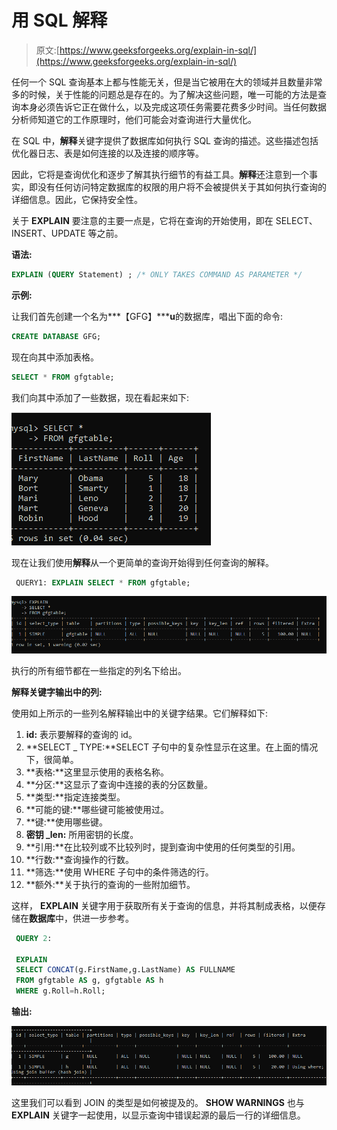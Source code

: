 # 用 SQL 解释

> 原文:[https://www.geeksforgeeks.org/explain-in-sql/](https://www.geeksforgeeks.org/explain-in-sql/)

任何一个 SQL 查询基本上都与性能无关，但是当它被用在大的领域并且数量非常多的时候，关于性能的问题总是存在的。为了解决这些问题，唯一可能的方法是查询本身必须告诉它正在做什么，以及完成这项任务需要花费多少时间。当任何数据分析师知道它的工作原理时，他们可能会对查询进行大量优化。

在 SQL 中，**解释**关键字提供了数据库如何执行 SQL 查询的描述。这些描述包括优化器日志、表是如何连接的以及连接的顺序等。

因此，它将是查询优化和逐步了解其执行细节的有益工具。**解释**还注意到一个事实，即没有任何访问特定数据库的权限的用户将不会被提供关于其如何执行查询的详细信息。因此，它保持安全性。

关于 **EXPLAIN** 要注意的主要一点是，它将在查询的开始使用，即在 SELECT、INSERT、UPDATE 等之前。

**语法:**

```sql
EXPLAIN (QUERY Statement) ; /* ONLY TAKES COMMAND AS PARAMETER */
```

**示例:**

让我们首先创建一个名为***【GFG】*****u**的数据库，唱出下面的命令:

```sql
CREATE DATABASE GFG;
```

现在向其中添加表格。

```sql
SELECT * FROM gfgtable;
```

我们向其中添加了一些数据，现在看起来如下:

![](img/08e6826c37071a57fc9ca8f6f2a17bbf.png)

现在让我们使用**解释**从一个更简单的查询开始得到任何查询的解释。

```sql
 QUERY1: EXPLAIN SELECT * FROM gfgtable;
```

![](img/df53598f8ded6a0e8c2573166b4f0317.png)

执行的所有细节都在一些指定的列名下给出。

**解释关键字输出中的列:**

使用如上所示的一些列名解释输出中的关键字结果。它们解释如下:

1.  **id:** 表示要解释的查询的 id。
2.  **SELECT _ TYPE:**SELECT 子句中的复杂性显示在这里。在上面的情况下，很简单。
3.  **表格:**这里显示使用的表格名称。
4.  **分区:**这显示了查询中连接的表的分区数量。
5.  **类型:**指定连接类型。
6.  **可能的键:**哪些键可能被使用过。
7.  **键:**使用哪些键。
8.  **密钥 _len:** 所用密钥的长度。
9.  **引用:**在比较列或不比较列时，提到查询中使用的任何类型的引用。
10.  **行数:**查询操作的行数。
11.  **筛选:**使用 WHERE 子句中的条件筛选的行。
12.  **额外:**关于执行的查询的一些附加细节。

这样， **EXPLAIN** 关键字用于获取所有关于查询的信息，并将其制成表格，以便存储在**数据库**中，供进一步参考。

```sql
 QUERY 2:

 EXPLAIN
 SELECT CONCAT(g.FirstName,g.LastName) AS FULLNAME
 FROM gfgtable AS g, gfgtable AS h
 WHERE g.Roll=h.Roll;
```

**输出:**

![](img/789378e74dfc27a24067979e055008be.png)

这里我们可以看到 JOIN 的类型是如何被提及的。 **SHOW WARNINGS** 也与 **EXPLAIN** 关键字一起使用，以显示查询中错误起源的最后一行的详细信息。